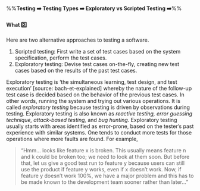 <link rel="stylesheet" href="{{baseUrl}}/css/textbook.css">

<div class="website-content">

%%**Testing :arrow_right: Testing Types :arrow_right: Exploratory vs Scripted Testing :arrow_right:**%%

#### What :two:

<div id="main">

Here are two alternative approaches to testing a software.

1. Scripted testing:  First write a set of test cases based on the system specification, perform the test cases.
2. Exploratory testing: Devise test cases on-the-fly, creating new test cases based on the results of the past test cases.

Exploratory testing is ‘the simultaneous learning, test design, and test execution’ <trigger for="pop:bach-et-explained">[source: bach-et-explained]</trigger> whereby the nature of the follow-up test case is decided based on the behavior of the previous test cases. In other words, running the system and trying out various operations. It is called _exploratory testing_ because testing is driven by observations during testing. Exploratory testing is also known as _reactive testing, error guessing technique, attack-based testing,_ and _bug hunting_. Exploratory testing usually starts with areas identified as error-prone, based on the tester’s past experience with similar systems. One tends to conduct more tests for those operations where more faults are found. For example,

> “Hmm... looks like feature x is broken. This usually means feature n and k could be broken too; we need to look at them soon.
> But before that, let us give a good test run to feature y because users can still use the product if feature y works,
> even if x doesn’t work. Now, if feature y doesn’t work 100%, we have a major problem and this has to be made
> known to the development team sooner rather than later...”

<popover id="pop:bach-et-explained" title="bach-et-explained :mag:" placement="right">
  <div slot="content">
    <include src="../../../../common/references.md#bach-et-explained" />
  </div>
</popover>


</div>
</div>
